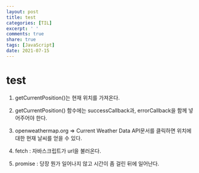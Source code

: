 ```yaml
---
layout: post
title: test
categories: [TIL]
excerpt: ' '
comments: true
share: true
tags: [JavaScript]
date: 2021-07-15
---
```


# test

1. getCurrentPosition()는 현재 위치를 가져온다.

2. getCurrentPosition() 함수에는 successCallback과, errorCallback을 함께 넣어주어야 한다.

3. openweathermap.org => Current Weather Data API문서를 클릭하면 위치에 대한 현재 날씨를 얻을 수 있다.
4.  fetch : 자바스크립트가 url을 불러온다.
5. promise : 당장 뭔가 일어나지 않고 시간이 좀 걸린 뒤에 일어난다.

